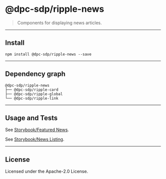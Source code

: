 # @dpc-sdp/ripple-news

> Components for displaying news articles.

--------------------------------------------------------------------------------

## Install

```shell
npm install @dpc-sdp/ripple-news --save
```

--------------------------------------------------------------------------------

## Dependency graph

```shell
@dpc-sdp/ripple-news
├── @dpc-sdp/ripple-card
├── @dpc-sdp/ripple-global
└── @dpc-sdp/ripple-link
```

--------------------------------------------------------------------------------

## Usage and Tests

See [Storybook/Featured News](https://ripple.sdp.vic.gov.au/?selectedKind=Organisms/News&selectedStory=Featured%20News).

See [Storybook/News Listing](https://ripple.sdp.vic.gov.au/?selectedKind=Organisms/News&selectedStory=News%20Listing).

--------------------------------------------------------------------------------

## License

Licensed under the Apache-2.0 License.
